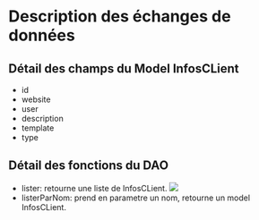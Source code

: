 # Description des échanges de données

## Détail des champs du Model InfosCLient

- id
- website
- user
- description
- template
- type

## Détail des fonctions du DAO

- lister: retourne une liste de InfosCLient.
![](https://github.com/cegepmatane/projet-serveur-entreprise-2020/blob/master/doc/Service%20de%20discussion%20et%20de%20courriel/image/admin.png)
- listerParNom: prend en parametre un nom, retourne un model InfosCLient.